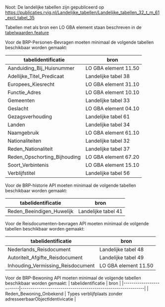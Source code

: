 Noot: De landelijke tabellen zijn gepubliceerd op https://publicaties.rvig.nl/Landelijke_tabellen/Landelijke_tabellen_32_t_m_61_excl_tabel_35

Tabellen met als bron een LO GBA element staan beschreven in de [tabelwaarden.feature](https://github.com/VNG-Realisatie/Haal-Centraal-BRP-bevragen/blob/develop/features/tabelwaarden.feature)

Voor de BRP-Personen-Bevragen moeten minimaal de volgende tabellen beschikbaar worden gemaakt:

| tabelidentificatie           | bron                 |
|------------------------------|----------------------|
| Aanduiding_Bij_Huisnummer    | LO GBA element 11.50 |
| Adellijke_Titel_Predicaat    | Landelijke tabel 38  |
| Europees_Kiesrecht           | LO GBA element 31.10 |
| Functie_Adres                | LO GBA element 10.10 |
| Gemeenten                    | Landelijke tabel 33  |
| Geslacht                     | LO GBA element 04.10 |
| Gezagsverhouding             | Landelijke tabel 61  |
| Landen                       | Landelijke tabel 34  |
| Naamgebruik                  | LO GBA element 61.10 |
| Nationaliteiten              | Landelijke tabel 32  |
| Reden_Nationaliteit          | Landelijke tabel 37  |
| Reden_Opschorting_Bijhouding | LO GBA element 67.20 |
| Soort_Verbintenis            | LO GBA element 15.10 |
| Verblijfstitel               | Landelijke tabel 56  |

Voor de BRP-historie API moeten minimaal de volgende tabellen beschikbaar worden gemaakt:

| tabelidentificatie        | bron                |
|---------------------------|---------------------|
| Reden_Beeindigen_Huwelijk | Landelijke tabel 41 |

Voor de Reisdocumenten-bevragen API moeten minimaal de volgende tabellen beschikbaar worden gemaakt:

| tabelidentificatie                | bron                 |
|-----------------------------------|----------------------|
| Nederlands_Reisdocument           | Landelijke tabel 48  |
| Autoriteit_Afgifte_Reisdocument   | Landelijke tabel 49  |
| Inhouding_Vermissing_Reisdocument | LO GBA element 11.50 |

Voor de BRP-Bewoning API moeten minimaal de volgende tabellen beschikbaar worden gemaakt:
| tabelidentificatie      | bron                                                         |
|-------------------------|--------------------------------------------------------------|
| Reden_Bewoning_Onbekend | Types verblijfplaats zonder adresseerbaarObjectIdentivicatie |

